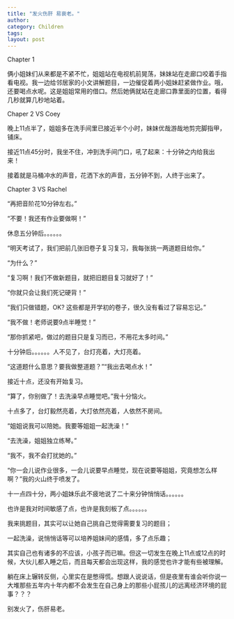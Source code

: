 ```yaml
---
title: "发火伤肝 易衰老。"
author:
category: Children
tags: 
layout: post
---
```

Chapter 1

俩小姐妹们从来都是不紧不忙，姐姐站在电视机前晃荡，妹妹站在走廊口咬着手指看电视。我一边给邻居家的小文讲解题目，一边催促着两小姐妹赶紧做作业。哦，还要喝点水呢。这是姐姐常用的借口。然后她俩就站在走廊口靠里面的位置，看得几秒就算几秒地站着。

Chaper 2 VS Coey

晚上11点半了，姐姐多在洗手间里已接近半个小时，妹妹优哉游哉地剪完脚指甲，铺床。

接近11点45分时，我坐不住，冲到洗手间门口，吼了起来：十分钟之内给我出来！

接着就是马桶冲水的声音，花洒下水的声音，五分钟不到，人终于出来了。

Chapter 3 VS Rachel

“再把音阶花10分钟左右。”

“不要！我还有作业要做啊！”

休息五分钟后。。。。。。

“明天考试了，我们把前几张旧卷子复习复习，我每张挑一两道题目给你。”

“为什么？”

“复习啊！我们不做新题目，就把旧题目复习就好了！”

“你就只会让我们死记硬背！”

“我们只做错题，OK? 这些都是开学初的卷子，很久没有看过了容易忘记。”

“我不做！老师说要9点半睡觉！”

“那你抓紧吧，做过的题目只是复习而已，不用花太多时间。”

十分钟后。。。。。。人不见了，台灯亮着，大灯亮着。

“这道题什么意思？要我做整道题？”“我出去喝点水！”

接近十点，还没有开始复习。

“算了，你别做了！去洗澡早点睡觉吧。”我十分恼火。

十点多了，台灯毅然亮着，大灯依然亮着，人依然不房间。

“姐姐说我可以陪她。我要等姐姐一起洗澡！”

“去洗澡，姐姐独立练琴。”

“我不，我不会打扰她的。”

“你一会儿说作业很多，一会儿说要早点睡觉，现在说要等姐姐，究竟想怎么样啊？”我的火山终于喷发了。

十一点四十分，两小姐妹乐此不疲地说了二十来分钟悄悄话。。。。。。

也许是我对时间敏感了点，也许是我刻板了点。。。。。。

我来挑题目，其实可以让她自己挑自己觉得需要复习的题目；

一起洗澡，说悄悄话等可以培养姐妹间的感情，多了点乐趣；

其实自己也有诸多的不应该，小孩子而已嘛。但这一切发生在晚上11点或12点的时候，大伙儿都入睡之后，而且每天都会出现这样，我的感觉也许才能有些被理解。

躺在床上辗转反侧，心里实在是憋得慌。想跟人说说话，但是夜里有谁会听你说一大堆那些五年内十年内都不会发生在自己身上的那些小屁孩儿的远离经济环境的屁事？？？

别发火了，伤肝易老。

